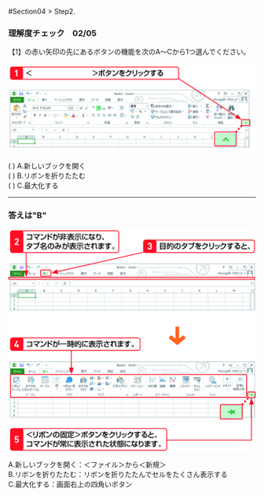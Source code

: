 ﻿#Section04 > Step2.  
  
### 理解度チェック　02/05  
  
【1】の赤い矢印の先にあるボタンの機能を次のA～Cから1つ選んでください。  
  
![](01_004_002_Q1.jpg)  
  
( ) A.新しいブックを開く  
( ) B.リボンを折りたたむ  
( ) C.最大化する  
  
---  
  
### 答えは"B"  
  
![](01_004_002_A1.jpg)  
  
A.新しいブックを開く：＜ファイル＞から＜新規＞  
B.リボンを折りたたむ：リボンを折りたたんでセルをたくさん表示する  
C.最大化する：画面右上の四角いボタン